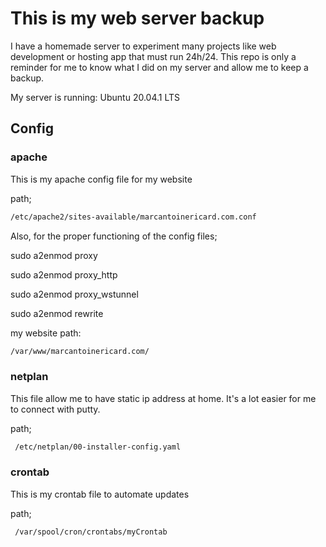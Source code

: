 # This is my web server backup

I have a homemade server to experiment many projects like web 
development or hosting app that must run 24h/24. This repo is 
only a reminder for me to know what I did on my server and allow
me to keep a backup. 

My server is running: Ubuntu 20.04.1 LTS

## Config

### apache

This is my apache config file for my website

path;

```bash
/etc/apache2/sites-available/marcantoinericard.com.conf
```

Also, for the proper functioning of the config files;

sudo a2enmod proxy

sudo a2enmod proxy_http

sudo a2enmod proxy_wstunnel

sudo a2enmod rewrite


my website path:
```bash
/var/www/marcantoinericard.com/
```

### netplan

This file allow me to have static ip address at home. It's a lot easier
for me to connect with putty.

path;

```bash
 /etc/netplan/00-installer-config.yaml
```

### crontab
This is my crontab file to automate updates

path;
```bash
 /var/spool/cron/crontabs/myCrontab
```

